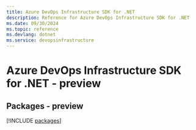 ```yaml
---
title: Azure DevOps Infrastructure SDK for .NET
description: Reference for Azure DevOps Infrastructure SDK for .NET
ms.date: 09/30/2024
ms.topic: reference
ms.devlang: dotnet
ms.service: devopsinfrastructure
---
```

# Azure DevOps Infrastructure SDK for .NET - preview
## Packages - preview
[!INCLUDE [packages](devops-infrastructure-index.md)]